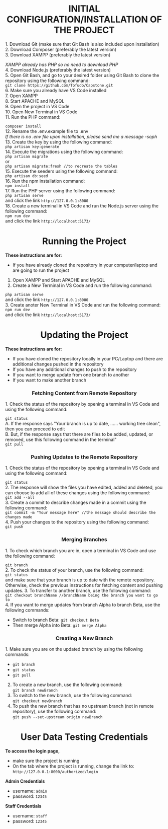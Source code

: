 <h1 align="center">INITIAL CONFIGURATION/INSTALLATION OF THE PROJECT</h1>
1. Download Git (make sure that Git Bash is also included upon installation) <br>
2. Download Composer (preferably the latest version) <br>
3. Download XAMPP (preferably the latest version) <br>

   *XAMPP already has PHP so no need to download PHP* <br>
4. Download Node.js (preferably the latest version) <br>
5. Open Git Bash, and go to your desired folder using Git Bash to clone the repository using the following command: <br>
`git clone https://github.com/Tofudo/Capstone.git` <br>
6. Make sure you already have VS Code installed <br>
7. Open XAMPP <br>
8. Start APACHE and MySQL <br>
9. Open the project in VS Code <br>
10. Open New Terminal in VS Code <br>
11. Run the PHP command: <br>

```composer install```<br>
12. Rename the .env.example file to .env <br>
    *If there is no .env file upon installation, please send me a message -soph*
13. Create the key by using the following command: <br>
```php artisan key:generate```<br>
14. Execute the migrations using the following command: <br>
```php artisan migrate```<br>
or <br>
```php artisan migrate:fresh //to recreate the tables```<br>
15. Execute the seeders using the following command: <br>
```php artisan db:seed```<br>
16. Run the npm installation command: <br>
```npm install```<br>
17. Run the PHP server using the following command: <br>
```php artisan serve```<br>
    and click the link `http://127.0.0.1:8000` <br>
18. Create a new terminal in VS Code and run the Node.js server using the following command: <br>
```npm run dev```<br>
    and click the link `http://localhost:5173/`

<h1 align="center">Running the Project</h1>

**These instructions are for:** <br>
 - If you have already cloned the repository in your computer/laptop and are going to run the project <br>
1. Open XAMPP and Start APACHE and MySQL <br>
2. Create a New Terminal in VS Code and run the following command: <br>

```php artisan serve``` <br>
   and click the link `http://127.0.0.1:8000` <br>
3. Create anoter New Terminal in VS Code and run the following command: <br>
```npm run dev```<br>
    and click the link `http://localhost:5173/` <br>

<h1 align="center">Updating the Project</h1>

**These instructions are for:** <br>
 - If you have cloned the repository locally in your PC/Laptop and there are additional changes pushed in the repository <br>
 - If you have any additional changes to push to the repository <br>
 - If you want to merge update from one branch to another <br>
 - If you want to make another branch

<h3 align="center">Fetching Content from Remote Repository</h3>
1. Check the status of the repository by opening a terminal in VS Code and using the following command:<br>

`git status` <br>
   A. If the response says "Your branch is up to date, ...... working tree clean", then you can proceed to edit <br>
   B. But, if the response says that there are files to be added, updated, or removed, use this following command in the terminal" <br>
      `git pull` <br>

<h3 align="center">Pushing Updates to the Remote Repository</h3>
1. Check the status of the repository by opening a terminal in VS Code and using the following command: <br>

`git status` <br>
2. The response will show the files you have edited, added and deleted, you can choose to add all of these changes using the following command: <br>
`git add --all` <br>
3. Create a commit to describe changes made in a commit using the following command: <br>
`git commit -m "Your message here" //the message should describe the changes made` <br>
4. Push your changes to the repository using the following command: <br>
`git push` <br>

<h3 align="center">Merging Branches</h3>
1. To check which branch you are in, open a terminal in VS Code and use the following command: <br>

`git branch` <br>
2. To check the status of your branch, use the following command: <br>
`git status` <br>
and make sure that your branch is up to date with the remote repository. Otherwise, check the previous instructions for fetching content and pushing updates.
3. To transfer to another branch, use the following command: <br>
`git checkout branchName //branchName being the branch you want to go to` <br>
4. If you want to merge updates from branch Alpha to branch Beta, use the following commands: <br>
 - Switch to branch Beta: `git checkout Beta` <br>
 - Then merge Alpha into Beta: `git merge Alpha` <br>

<h3 align="center">Creating a New Branch</h3>
1. Make sure you are on the updated branch by using the following commands: <br>

 - `git branch` <br>
 - `git status`<br>
 - `git pull` <br>

2. To create a new branch, use the following command: <br>
`git branch newBranch` <br>
3. To switch to the new branch, use the following command: <br>
`git checkout newBranch` <br>
4. To push the new branch that has no upstream branch (not in remote repository), use the following command: <br>
`git push --set-upstream origin newBranch` <br>

<h1 align="center">User Data Testing Credentials</h1>

**To access the login page,**
 - make sure the project is running
 - On the tab where the project is running, change the link to: `http://127.0.0.1:8000/authorized/login`


**Admin Credentials**
 - username: `admin`
 - password: `12345`


**Staff Credentials**
 - username: `staff`
 - password: `12345`
